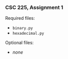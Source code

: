 ### CSC 225, Assignment 1

Required files:
  * `binary.py`
  * `hexadecimal.py`

Optional files:
  * _none_
